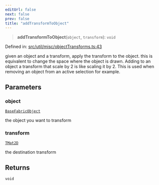 ```yaml
---
editUrl: false
next: false
prev: false
title: "addTransformToObject"
---
```


> **addTransformToObject**(`object`, `transform`): `void`

Defined in: [src/util/misc/objectTransforms.ts:43](https://github.com/fabricjs/fabric.js/blob/b4f67b1cfd353d0e2763b168e07bce6b67895452/src/util/misc/objectTransforms.ts#L43)

given an object and a transform, apply the transform to the object.
this is equivalent to change the space where the object is drawn.
Adding to an object a transform that scale by 2 is like scaling it by 2.
This is used when removing an object from an active selection for example.

## Parameters

### object

[`BaseFabricObject`](/api/classes/basefabricobject/)

the object you want to transform

### transform

[`TMat2D`](/api/type-aliases/tmat2d/)

the destination transform

## Returns

`void`
